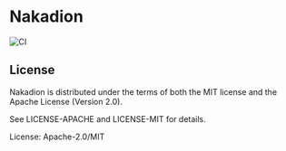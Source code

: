 # Nakadion

![CI](https://github.com/chridou/nakadion/workflows/CI/badge.svg)

## License

Nakadion is distributed under the terms of both the MIT license and the Apache License (Version
2.0).

See LICENSE-APACHE and LICENSE-MIT for details.

License: Apache-2.0/MIT
